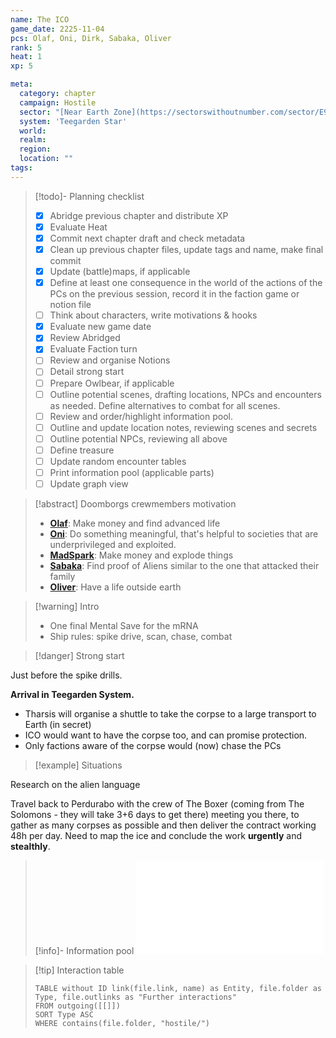 ```yaml
---
name: The ICO
game_date: 2225-11-04
pcs: Olaf, Oni, Dirk, Sabaka, Oliver
rank: 5
heat: 1
xp: 5

meta:
  category: chapter
  campaign: Hostile
  sector: "[Near Earth Zone](https://sectorswithoutnumber.com/sector/E9FKrPjS8tsRmoryYMpe)"
  system: 'Teegarden Star'
  world: 
  realm: 
  region: 
  location: ""
tags: 
---
```


> [!todo]- Planning checklist
> - [x] Abridge previous chapter and distribute XP
> - [x] Evaluate Heat
> - [x] Commit next chapter draft and check metadata
> - [x] Clean up previous chapter files, update tags and name, make final commit
> - [x] Update (battle)maps, if applicable
> - [x] Define at least one consequence in the world of the actions of the PCs on the previous session, record it in the faction game or notion file
> - [ ] Think about characters, write motivations & hooks
> - [x] Evaluate new game date
> - [x] Review Abridged
> - [x] Evaluate Faction turn
> - [ ] Review and organise Notions
> - [ ] Detail strong start
> - [ ] Prepare Owlbear, if applicable
> - [ ] Outline potential scenes, drafting locations, NPCs and encounters as needed. Define alternatives to combat for all scenes.
> - [ ] Review and order/highlight information pool.
> - [ ] Outline and update location notes, reviewing scenes and secrets
> - [ ] Outline potential NPCs, reviewing all above
> - [ ] Define treasure
> - [ ] Update random encounter tables
> - [ ] Print information pool (applicable parts)
> - [ ] Update graph view

> [!abstract] Doomborgs crewmembers motivation
> - [**Olaf**](../pcs/Olaf.md): Make money and find advanced life
> - [**Oni**](../pcs/Oni.md): Do something meaningful, that's helpful to societies that are underprivileged and exploited.
> - [**MadSpark**](../pcs/MadSpark.md): Make money and explode things
> - [**Sabaka**](../pcs/Sabaka.md): Find proof of Aliens similar to the one that attacked their family
> - [**Oliver**](../pcs/Oliver.md): Have a life outside earth

> [!warning] Intro
> - One final Mental Save for the mRNA
> - Ship rules: spike drive, scan, chase, combat

> [!danger] Strong start

Just before the spike drills.

**Arrival in Teegarden System.**
- Tharsis will organise a shuttle to take the corpse to a large transport to Earth (in secret)
- ICO would want to have the corpse too, and can promise protection.
- Only factions aware of the corpse would (now) chase the PCs

> [!example] Situations 

Research on the alien language

Travel back to Perdurabo with the crew of The Boxer (coming from The Solomons - they will take 3+6 days to get there) meeting you there, to gather as many corpses as possible and then deliver the contract working 48h per day. Need to map the ice and conclude the work **urgently** and **stealthly**.



> [!info]- Information pool
> ![_informationPool](../_informationPool.md)

> [!tip] Interaction table 
> 
> ```dataview
> TABLE without ID link(file.link, name) as Entity, file.folder as Type, file.outlinks as "Further interactions"
> FROM outgoing([[]]) 
> SORT Type ASC
> WHERE contains(file.folder, "hostile/")
> ```

